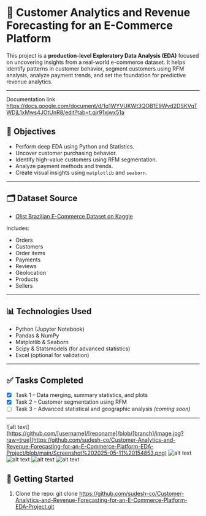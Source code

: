 # 🛒 Customer Analytics and Revenue Forecasting for an E-Commerce Platform

This project is a **production-level Exploratory Data Analysis (EDA)** focused on uncovering insights from a real-world e-commerce dataset. It helps identify patterns in customer behavior, segment customers using RFM analysis, analyze payment trends, and set the foundation for predictive revenue analytics.

---
Documentation link https://docs.google.com/document/d/1q1WYVUKWt3QOB1E9Wvd2DSKVqTWDjL1xMws4JOtUnR8/edit?tab=t.qjr91xjwx51a
## 📌 Objectives

- Perform deep EDA using Python and Statistics.
- Uncover customer purchasing behavior.
- Identify high-value customers using RFM segmentation.
- Analyze payment methods and trends.
- Create visual insights using `matplotlib` and `seaborn`.

---

## 🗂 Dataset Source

- [Olist Brazilian E-Commerce Dataset on Kaggle](https://www.kaggle.com/datasets/olistbr/brazilian-ecommerce)

Includes:
- Orders
- Customers
- Order items
- Payments
- Reviews
- Geolocation
- Products
- Sellers

---

## 📊 Technologies Used

- Python (Jupyter Notebook)
- Pandas & NumPy
- Matplotlib & Seaborn
- Scipy & Statsmodels (for advanced statistics)
- Excel (optional for validation)

---


## ✅ Tasks Completed

- [x] Task 1 – Data merging, summary statistics, and plots
- [x] Task 2 – Customer segmentation using RFM
- [ ] Task 3 – Advanced statistical and geographic analysis *(coming soon)*

---

![alt text](https://github.com/[username]/[reponame]/blob/[branch]/image.jpg?raw=true](https://github.com/sudesh-co/Customer-Analytics-and-Revenue-Forecasting-for-an-E-Commerce-Platform-EDA-Project/blob/main/Screenshot%202025-05-11%20154853.png)
![alt text]([https://github.com/[username]/[reponame]/blob/[branch]/image.jpg?raw=true](https://github.com/sudesh-co/Customer-Analytics-and-Revenue-Forecasting-for-an-E-Commerce-Platform-EDA-Project/blob/main/Screenshot%202025-05-11%20154948.png))
![alt text]([https://github.com/[username]/[reponame]/blob/[branch]/image.jpg?raw=true](https://github.com/sudesh-co/Customer-Analytics-and-Revenue-Forecasting-for-an-E-Commerce-Platform-EDA-Project/blob/main/Screenshot%202025-05-11%20155039.png))
![alt text]([https://github.com/[username]/[reponame]/blob/[branch]/image.jpg?raw=true](https://github.com/sudesh-co/Customer-Analytics-and-Revenue-Forecasting-for-an-E-Commerce-Platform-EDA-Project/blob/main/Screenshot%202025-05-11%20155133.png))
![alt text]([https://github.com/[username]/[reponame]/blob/[branch]/image.jpg?raw=true](https://github.com/sudesh-co/Customer-Analytics-and-Revenue-Forecasting-for-an-E-Commerce-Platform-EDA-Project/blob/main/Screenshot%202025-05-11%20155200.png))




## 🚀 Getting Started

1. Clone the repo:
git clone https://github.com/sudesh-co/Customer-Analytics-and-Revenue-Forecasting-for-an-E-Commerce-Platform-EDA-Project.git

